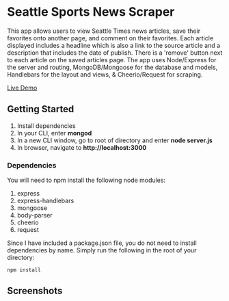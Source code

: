 # Seattle Sports News Scraper

This app allows users to view Seattle Times news articles, save their favorites onto another page, and comment on their favorites. Each article displayed includes a headline which is also a link to the source article and a description that includes the date of publish. There is a 'remove' button next to each article on the saved articles page. The app uses Node/Express for the server and routing, MongoDB/Mongoose for the database and models, Handlebars for the layout and views, & Cheerio/Request for scraping.

[Live Demo]( https://multicultural-loon-31874.herokuapp.com/articles)

## Getting Started

1. Install dependencies 
2. In your CLI, enter **mongod**
3. In a new CLI window, go to root of directory and enter **node server.js**
4. In browser, navigate to **http://localhost:3000**

### Dependencies

You will need to npm install the following node modules:

1. express
2. express-handlebars
3. mongoose
4. body-parser
5. cheerio
6. request

Since I have included a package.json file, you do not need to install dependencies by name. Simply run the following in the root of your directory:

```
npm install
```


## Screenshots

